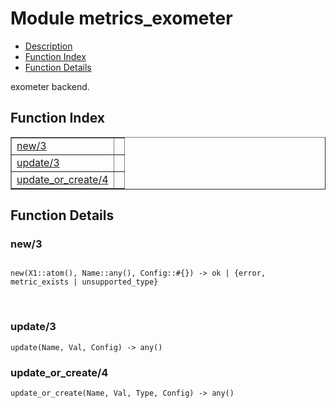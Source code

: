 

# Module metrics_exometer #
* [Description](#description)
* [Function Index](#index)
* [Function Details](#functions)

exometer backend.

<a name="index"></a>

## Function Index ##


<table width="100%" border="1" cellspacing="0" cellpadding="2" summary="function index"><tr><td valign="top"><a href="#new-3">new/3</a></td><td></td></tr><tr><td valign="top"><a href="#update-3">update/3</a></td><td></td></tr><tr><td valign="top"><a href="#update_or_create-4">update_or_create/4</a></td><td></td></tr></table>


<a name="functions"></a>

## Function Details ##

<a name="new-3"></a>

### new/3 ###

<pre><code>
new(X1::atom(), Name::any(), Config::#{}) -&gt; ok | {error, metric_exists | unsupported_type}
</code></pre>
<br />

<a name="update-3"></a>

### update/3 ###

`update(Name, Val, Config) -> any()`

<a name="update_or_create-4"></a>

### update_or_create/4 ###

`update_or_create(Name, Val, Type, Config) -> any()`

